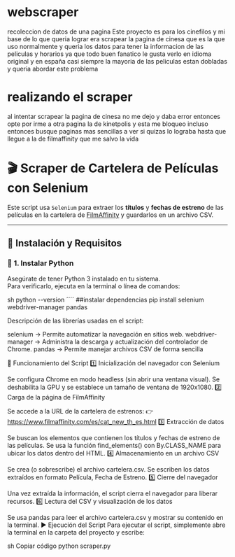 # webscraper
recoleccion de datos de una pagina 
Este proyecto es para los cinefilos y mi base de lo que queria lograr era scrapear la pagina de cinesa que es la que uso normalmente y queria los datos para tener la informacion de las peliculas y horarios ya que todo buen fanatico le gusta verlo en idioma original y en españa casi siempre la mayoria de las peliculas estan dobladas y queria abordar este problema 

# realizando el scraper
al intentar scrapear la pagina de cinesa no me dejo y daba error entonces opte por irme a otra pagina la de kinetpolis y esta me bloqueo incluso entonces busque paginas mas sencillas a ver si quizas lo lograba hasta que llegue a la de filmaffinity que me salvo la vida 

# 🎬 Scraper de Cartelera de Películas con Selenium

Este script usa `Selenium` para extraer los **títulos** y **fechas de estreno** de las películas en la cartelera de [FilmAffinity](https://www.filmaffinity.com/es/cat_new_th_es.html) y guardarlos en un archivo CSV.

---

## 🚀 Instalación y Requisitos

### 📌 **1. Instalar Python**
Asegúrate de tener Python 3 instalado en tu sistema.  
Para verificarlo, ejecuta en la terminal o línea de comandos:

sh
python --version
´´´´
##instalar dependencias
pip install selenium webdriver-manager pandas

 Descripción de las librerías usadas en el script:

selenium → Permite automatizar la navegación en sitios web.
webdriver-manager → Administra la descarga y actualización del controlador de Chrome.
pandas → Permite manejar archivos CSV de forma sencilla

📜 Funcionamiento del Script
1️⃣ Inicialización del navegador con Selenium

Se configura Chrome en modo headless (sin abrir una ventana visual).
Se deshabilita la GPU y se establece un tamaño de ventana de 1920x1080.
2️⃣ Carga de la página de FilmAffinity

Se accede a la URL de la cartelera de estrenos:
👉 https://www.filmaffinity.com/es/cat_new_th_es.html
3️⃣ Extracción de datos

Se buscan los elementos que contienen los títulos y fechas de estreno de las películas.
Se usa la función find_elements() con By.CLASS_NAME para ubicar los datos dentro del HTML.
4️⃣ Almacenamiento en un archivo CSV

Se crea (o sobrescribe) el archivo cartelera.csv.
Se escriben los datos extraídos en formato Película, Fecha de Estreno.
5️⃣ Cierre del navegador

Una vez extraída la información, el script cierra el navegador para liberar recursos.
6️⃣ Lectura del CSV y visualización de los datos

Se usa pandas para leer el archivo cartelera.csv y mostrar su contenido en la terminal.
▶️ Ejecución del Script
Para ejecutar el script, simplemente abre la terminal en la carpeta del proyecto y escribe:

sh
Copiar código
python scraper.py
